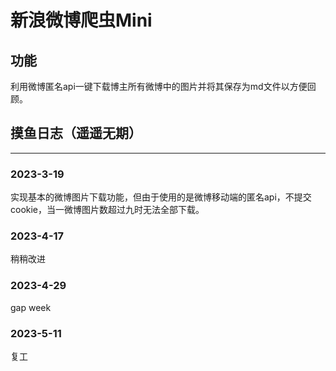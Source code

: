 # 新浪微博爬虫Mini

## 功能

利用微博匿名api一键下载博主所有微博中的图片并将其保存为md文件以方便回顾。



## 摸鱼日志（遥遥无期）

---

### 2023-3-19

实现基本的微博图片下载功能，但由于使用的是微博移动端的匿名api，不提交cookie，当一微博图片数超过九时无法全部下载。

### 2023-4-17

稍稍改进

### 2023-4-29

gap week

### 2023-5-11

复工



